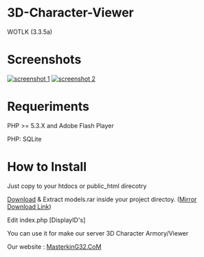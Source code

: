 
3D-Character-Viewer
========

WOTLK (3.3.5a)

Screenshots
========
[![screenshot 1](https://raw.githubusercontent.com/masterking32/3D-Character-Viewer/master/Screenshots/1.jpg)](https://raw.githubusercontent.com/masterking32/3D-Character-Viewer/master/Screenshots/1.jpg)
[![screenshot 2](https://raw.githubusercontent.com/masterking32/3D-Character-Viewer/master/Screenshots/2.jpg)](https://raw.githubusercontent.com/masterking32/3D-Character-Viewer/master/Screenshots/2.jpg)


Requeriments
========
PHP >= 5.3.X and Adobe Flash Player

PHP: SQLite

How to Install
========

Just copy to your htdocs or public_html direcotry

[Download](https://archive.org/download/wow-models/wow-models.rar) & Extract models.rar inside your project directoy. ([Mirror Download Link](https://github.com/downloads/Seejayz/WorldofwarcraftArmory/models.rar))

Edit index.php [DisplayID's]

You can use it for make our server 3D Character Armory/Viewer

Our website : [MasterkinG32.CoM](https://masterking32/com)

